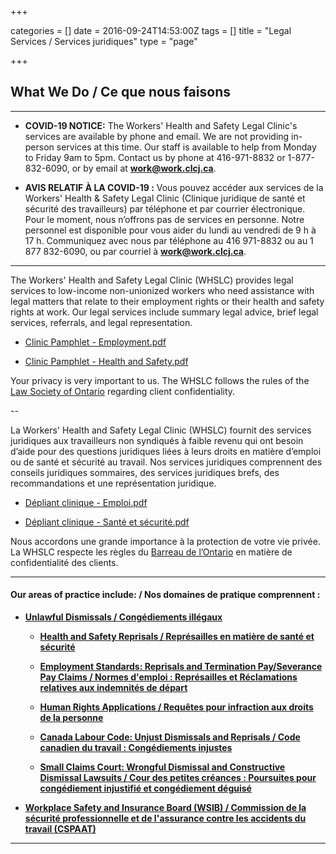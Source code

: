 +++

categories = []
date = 2016-09-24T14:53:00Z
tags = []
title = "Legal Services / Services juridiques"
type = "page"

+++

## What We Do / Ce que nous faisons


---

* **COVID-19 NOTICE:** The Workers' Health and Safety Legal Clinic's services are available by phone and email. We are not providing in-person services at this time. Our staff is available to help from Monday to Friday 9am to 5pm. Contact us by phone at 416-971-8832 or 1-877-832-6090, or by email at [**work@work.clcj.ca**](mailto:work@work.clcj.ca).


* **AVIS RELATIF À LA COVID-19 :** Vous pouvez accéder aux services de la Workers' Health & Safety Legal Clinic (Clinique juridique de santé et sécurité des travailleurs) par téléphone et par courrier électronique. Pour le moment, nous n’offrons pas de services en personne. Notre personnel est disponible pour vous aider du lundi au vendredi de 9 h à 17 h. Communiquez avec nous par téléphone au 416 971-8832 ou au 1 877 832-6090, ou par courriel à [**work@work.clcj.ca**](mailto:work@work.clcj.ca).

---


The Workers' Health and Safety Legal Clinic (WHSLC) provides legal services to low-income non-unionized workers who need assistance with legal matters that relate to their employment rights or their health and safety rights at work. Our legal services include summary legal advice, brief legal services, referrals, and legal representation.


* [Clinic Pamphlet - Employment.pdf](https://s3.amazonaws.com/newsletter.workers-safety.ca/newsletters/Clinic+Publications/WHSLC-EmploymentPamphlet-final-Eng.pdf)


* [Clinic Pamphlet - Health and Safety.pdf](https://s3.amazonaws.com/newsletter.workers-safety.ca/newsletters/Clinic+Publications/WHSLC-HealthSafetyPamphlet-final-Eng.pdf)


Your privacy is very important to us. The WHSLC follows the rules of the [Law Society of Ontario](https://lso.ca/home) regarding client confidentiality.



--

La Workers' Health and Safety Legal Clinic (WHSLC) fournit des services juridiques aux travailleurs non syndiqués à faible revenu qui ont besoin d’aide pour des questions juridiques liées à leurs droits en matière d’emploi ou de santé et sécurité au travail. Nos services juridiques comprennent des conseils juridiques sommaires, des services juridiques brefs, des recommandations et une représentation juridique.


* [Dépliant clinique - Emploi.pdf](https://s3.amazonaws.com/newsletter.workers-safety.ca/newsletters/Clinic+Publications/WHSLC-EmploymentPamphlet-final-FR.pdf)


* [Dépliant clinique - Santé et sécurité.pdf](https://s3.amazonaws.com/newsletter.workers-safety.ca/newsletters/Clinic+Publications/WHSLC-HealthSafetyPamphlet-final-FR.pdf)


Nous accordons une grande importance à la protection de votre vie privée. La WHSLC respecte les règles du [Barreau de l’Ontario](https://lso.ca/accueil) en matière de confidentialité des clients.


---


#### Our areas of practice include: / Nos domaines de pratique comprennent :

* [**Unlawful Dismissals / Congédiements illégaux**](/features/services/unlawful-dismissals/)


  * [**Health and Safety Reprisals / Représailles en matière de santé et sécurité**](/features/services/dismissals/hsreprisals/)


  * [**Employment Standards: Reprisals and Termination Pay/Severance Pay Claims / Normes d'emploi : Représailles et Réclamations relatives aux indemnités de départ**](/features/services/dismissals/employment-standards/)


  * [**Human Rights Applications / Requêtes pour infraction aux droits de la personne**](/features/services/dismissals/human-rights/)


  * [**Canada Labour Code: Unjust Dismissals and Reprisals / Code canadien du travail : Congédiements injustes**](/features/services/dismissals/canada-labor-code/)


  * [**Small Claims Court: Wrongful Dismissal and Constructive Dismissal Lawsuits / Cour des petites créances : Poursuites pour congédiement injustifié et congédiement déguisé**](/features/services/dismissals/small-claims/)


* [**Workplace Safety and Insurance Board (WSIB) / Commission de la sécurité professionnelle et de l'assurance contre les accidents du travail (CSPAAT)**](/features/services/workplace-safety/)


---
